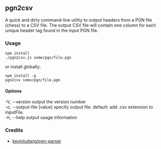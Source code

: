 ## pgn2csv

A quick and dirty command-line utility to output headers from a PGN file (chess) to a CSV file. The output CSV file will contain one column for each unique header tag found in the input PGN file.

### Usage

```
npm install
./pgn2csv.js some/pgn/file.pgn
```

or install globally:

```
npm install -g
pgn2csv some/pgn/file.pgn
```

#### Options

  -V, --version              output the version number  
  -o, --output-file [value]  specify output file. default: add .csv extension to inputFile.  
  -h, --help                 output usage information  

### Credits

- [kevinludwig/pgn-parser](https://github.com/kevinludwig/pgn-parser)
